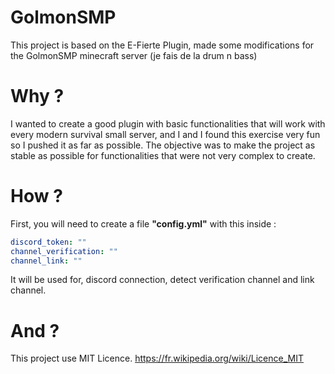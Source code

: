 # GolmonSMP
This project is based on the E-Fierte Plugin, made some modifications for the GolmonSMP minecraft server (je fais de la drum n bass)

# Why ?

I wanted to create a good plugin with basic functionalities that will work with every modern survival small server, and I and I found this exercise very fun so I pushed it as far as possible. The objective was to make the project as stable as possible for functionalities that were not very complex to create.

# How ?

First, you will need to create a file **"config.yml"** with this inside :

```yml
discord_token: ""
channel_verification: ""
channel_link: ""
```

It will be used for, discord connection, detect verification channel and link channel.

# And ?

This project use MIT Licence.
https://fr.wikipedia.org/wiki/Licence_MIT
